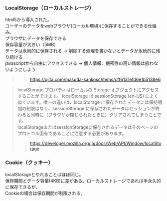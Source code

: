 ### LocalStorage（ローカルストレージ）
html5から導入された。  
ユーザーのデータをwebブラウザ(ローカル環境)に保存することができる仕組み。  
ブラウザにデータを保存できる  
保存容量が大きい（5MB）  
データは永続的に保存される -> 削除する処理を書かないとデータが永続的に残り続ける  
javascriptから自由にアクセスできる -> 個人情報、機密性の高い情報は扱わないようにしよう
>> https://qiita.com/masuda-sankosc/items/cff6131efd6e1b5138e6


>localStorage プロパティはローカルの Storage オブジェクトにアクセスすることができます。  localStorage は sessionStorage (en-US) によく似ています。唯一の違いは、localStorage に保存されたデータには保持期間の制限はなく、sessionStorage に保存されたデータはセッションが終わると同時に（ブラウザが閉じられたときに）クリアされてしまうことです。  
localStorageまたはsessionStorageに保存されるデータはそのページのプロトコル固有であることに注意する必要があります。  
>> https://developer.mozilla.org/ja/docs/Web/API/Window/localStorage

### Cookie（クッキー）
localStorageとやれることはほぼ同じ。  
保存期間とデータ容量(4KB)に差がある。ローカルストレージであれば半永久的に保存できるが、  
Cookieの場合は保存期間が制限される。  